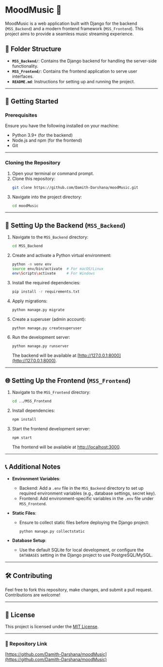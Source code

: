 # MoodMusic 🎵

MoodMusic is a web application built with Django for the backend (`MSS_Backend`) and a modern frontend framework (`MSS_Frontend`). This project aims to provide a seamless music streaming experience.

## 🔨 Folder Structure

- **`MSS_Backend/`**: Contains the Django backend for handling the server-side functionality.
- **`MSS_Frontend/`**: Contains the frontend application to serve user interfaces.
- **`README.md`**: Instructions for setting up and running the project.

---

## 🚀 Getting Started

### **Prerequisites**
Ensure you have the following installed on your machine:
- Python 3.9+ (for the backend)
- Node.js and npm (for the frontend)
- Git

---

### **Cloning the Repository**
1. Open your terminal or command prompt.
2. Clone this repository:
   ```bash
   git clone https://github.com/Damith-Darshana/moodMusic.git
   ```
3. Navigate into the project directory:
   ```bash
   cd moodMusic
   ```

---

## 🔅 Setting Up the Backend (`MSS_Backend`)

1. Navigate to the `MSS_Backend` directory:
   ```bash
   cd MSS_Backend
   ```

2. Create and activate a Python virtual environment:
   ```bash
   python -m venv env
   source env/bin/activate  # For macOS/Linux
   env\Scripts\activate     # For Windows
   ```

3. Install the required dependencies:
   ```bash
   pip install -r requirements.txt
   ```

4. Apply migrations:
   ```bash
   python manage.py migrate
   ```

5. Create a superuser (admin account):
   ```bash
   python manage.py createsuperuser
   ```

6. Run the development server:
   ```bash
   python manage.py runserver
   ```
   The backend will be available at [http://127.0.0.1:8000](http://127.0.0.1:8000).

---

## 🌐 Setting Up the Frontend (`MSS_Frontend`)

1. Navigate to the `MSS_Frontend` directory:
   ```bash
   cd ../MSS_Frontend
   ```

2. Install dependencies:
   ```bash
   npm install
   ```

3. Start the frontend development server:
   ```bash
   npm start
   ```
   The frontend will be available at [http://localhost:3000](http://localhost:3000).

---

## 📞 Additional Notes

- **Environment Variables**:
  - Backend: Add a `.env` file in the `MSS_Backend` directory to set up required environment variables (e.g., database settings, secret key).
  - Frontend: Add environment-specific variables in the `.env` file under `MSS_Frontend`.

- **Static Files**:
  - Ensure to collect static files before deploying the Django project:
    ```bash
    python manage.py collectstatic
    ```

- **Database Setup**:
  - Use the default SQLite for local development, or configure the `DATABASES` setting in the Django project to use PostgreSQL/MySQL.

---

## 🛠️ Contributing
Feel free to fork this repository, make changes, and submit a pull request. Contributions are welcome!

---

## 📜 License
This project is licensed under the [MIT License](LICENSE).

---

### 🔗 Repository Link
[https://github.com/Damith-Darshana/moodMusic](https://github.com/Damith-Darshana/moodMusic)
